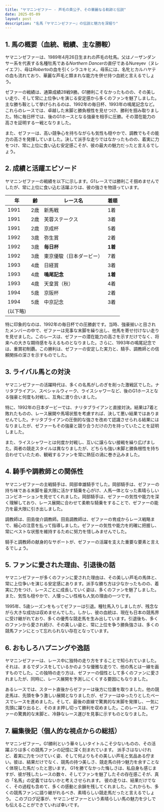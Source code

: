 ```yaml
---
title: "ヤマニンゼファー - 芦毛の貴公子、その華麗なる軌跡と伝説"
date: 2025-05-09
layout: post
description: "名馬『ヤマニンゼファー』の伝説と魅力を深堀り"
---
```


## 1. 馬の概要（血統、戦績、主な勝鞍）

ヤマニンゼファーは、1989年4月26日生まれの芦毛の牡馬。父はノーザンダンサー系を代表する名種牡馬である*Northern Dancer*の直仔であるNureyev（ヌレイエフ）、母は*Roberto*の血を引くシラユキヒメ。母系には、名牝ヒカルハヤテの血も流れており、華麗な芦毛と類まれな能力を併せ持つ血統と言えるでしょう。

ゼファーの戦績は、通算成績28戦9勝。G1勝利こそなかったものの、その美しい走り、そして常に上位争いを演じる安定感から多くのファンを魅了しました。主な勝ち鞍として挙げられるのは、1992年の毎日杯、1993年の鳴尾記念など。これらのレースでは、卓越した末脚と勝負根性を見せつけ、勝利を掴み取りました。特に毎日杯では、後のG1ホースとなる強豪を相手に圧勝。その潜在能力の高さを証明する一戦となりました。

また、ゼファーは、高い競争心を持ちながらも気性も穏やかで、調教でもその能力の高さを発揮していました。決して派手な走りではなかったものの、着実に力をつけ、常に上位に食い込む安定感こそが、彼の最大の魅力だったと言えるでしょう。

## 2. 成績と活躍エピソード

ヤマニンゼファーの戦績を以下に示します。G1レースでは勝利こそ掴めませんでしたが、常に上位に食い込む活躍ぶりは、彼の強さを物語っています。

| 年 | 齢 | レース名 | 着順 |
|---|---|---|---|
| 1991 | 2歳 | 新馬戦 | 1着 |
| 1991 | 2歳 | 芙蓉ステークス | 3着 |
| 1991 | 2歳 | 京成杯 | 5着 |
| 1992 | 3歳 | 弥生賞 | 2着 |
| 1992 | 3歳 | **毎日杯** | **1着** |
| 1992 | 3歳 | 東京優駿（日本ダービー） | 7着 |
| 1993 | 4歳 | 日経賞 | 3着 |
| 1993 | 4歳 | **鳴尾記念** | **1着** |
| 1993 | 4歳 | 天皇賞（秋） | 4着 |
| 1994 | 5歳 | 京阪杯 | 2着 |
| 1994 | 5歳 | 中京記念 | 3着 |
|(以下略)


特に印象的なのは、1992年の毎日杯での圧勝劇です。当時、強豪揃いと目されたメンバーの中で、ゼファーは見事な末脚を繰り出し、他馬を寄せ付けない走りを見せました。このレースは、ゼファーの潜在能力の高さを示すだけでなく、将来への大きな期待感を与えるものとなりました。さらに、1993年の鳴尾記念では、重賞初制覇。この勝利は、ゼファーの安定した実力と、騎手、調教師との信頼関係の深さを示すものでした。

## 3. ライバル馬との対決

ヤマニンゼファーの活躍時代は、多くの名馬がしのぎを削った激戦区でした。ナリタブライアン、スペシャルウィーク、ライスシャワーなど、後のG1ホースとなる強豪と何度も対戦し、互角に渡り合いました。

特に、1992年の日本ダービーでは、ナリタブライアンと直接対決。結果は7着と敗れたものの、レース展開や馬場状態を考慮すれば、決して悪い結果ではありませんでした。ナリタブライアンの圧倒的な強さを改めて認識させられる結果にはなりましたが、ゼファーもその強豪と競り合うだけの力を持っていたことを証明しました。

また、ライスシャワーとは何度か対戦し、互いに譲らない接戦を繰り広げました。両者の競走スタイルは異なりましたが、どちらも強い末脚と勝負根性を持ち合わせていたため、観戦するファンを常に熱狂の渦に巻き込みました。


## 4. 騎手や調教師との関係性

ヤマニンゼファーの主戦騎手は、岡部幸雄騎手でした。岡部騎手は、ゼファーの持ち味である末脚を最大限に活かす騎乗を心がけ、人馬一体となった素晴らしいコンビネーションを見せてくれました。岡部騎手は、ゼファーの気性や能力を深く理解しており、レース展開に合わせて柔軟な騎乗をすることで、ゼファーの能力を最大限に引き出しました。

調教師は、田島俊介調教師。田島調教師は、ゼファーの育成からレース戦略まで、細心の注意を払って指導しました。ゼファーの気性や能力を的確に把握し、常にベストな状態を維持するために努力を惜しみませんでした。

騎手と調教師の献身的なサポートが、ゼファーの活躍を支えた重要な要素と言えるでしょう。


## 5. ファンに愛された理由、引退後の話

ヤマニンゼファーが多くのファンに愛された理由は、その美しい芦毛の馬体と、常に上位争いを演じる安定感にあります。派手な勝ち方は少なかったものの、着実に力をつけ、レースごとに成長していく姿は、多くのファンを魅了しました。また、気性も穏やかで、人懐っこい性格も人気の理由の一つです。

1995年、5歳シーズンをもってゼファーは引退。種牡馬入りしましたが、残念ながら大きな成功は収めませんでした。しかし、彼の血統は、現在も日本の競馬界に受け継がれており、多くの優秀な競走馬を生み出しています。引退後も、多くのファンから愛され続け、その美しい姿と、常に上位を争う勝負強さは、多くの競馬ファンにとって忘れられない存在となっています。


## 6. おもしろハプニングや逸話

ヤマニンゼファーは、レース中に独特の走り方をすることで知られていました。それは、まるでダンスをしているかのような優雅な走りで、他の馬とは一線を画すものでした。この独特の走り方は、ゼファーの個性として多くのファンに愛されましたが、同時に、レース展開を予測しにくくする要因にもなりました。

あるレースでは、スタート直後からゼファーは後方に位置を取りました。他の競走馬は、先頭を争う激しい展開となりましたが、ゼファーはゆったりとしたペースでレースを進めました。そして、最後の直線で驚異的な末脚を発揮し、一気に先頭に躍り出ると、そのまま押し切って勝利を収めました。このレースは、ゼファーの驚異的な末脚と、冷静なレース運びを見事に示すものとなりました。


## 7. 編集後記（個人的な視点からの総括）

ヤマニンゼファー。G1勝利という華々しいタイトルこそ少ないものの、その活躍ぶりは多くの競馬ファンの記憶に深く刻まれています。  派手さはないけれど、着実に力をつけていく姿、そして何よりもその美しい芦毛と気品ある佇まい。彼は、結果だけでなく、競馬の持つ美しさ、競走馬の持つ魅力を余すことなく体現した馬だったと思います。  G1を勝てなかった悔しさは、私自身も感じますが、彼が残したレースの数々、そしてファンを魅了したその存在感こそが、真の「名馬」の定義ではないかと考えさせられます。  彼の走りは、結果だけでなく、その過程も含めて、多くの感動と余韻を残してくれました。これからも、多くの競馬ファンに語り継がれるべき、素晴らしい競走馬だったと言えるでしょう。  このブログ記事が、ヤマニンゼファーという素晴らしい馬の魅力を少しでも伝えることができていれば幸いです。

